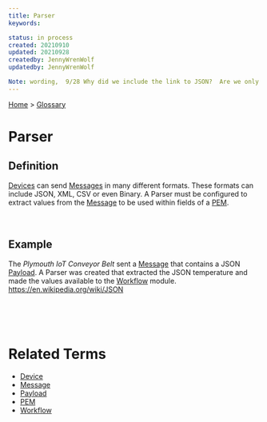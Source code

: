 ```yaml
---
title: Parser
keywords: 

status: in process
created: 20210910
updated: 20210928
createdby: JennyWrenWolf
updatedby: JennyWrenWolf

Note: wording,  9/28 Why did we include the link to JSON?  Are we only talking about Payloads?  Should PEM be included at the end of example?  Or PEM changed to Workflow in Definition?
---
```

[Home](../Index.md) > [Glossary](./Index.md)

# Parser
## Definition
[Devices](./Device.md) can send [Messages](./Message.md) in many different formats. These formats can include JSON, XML, CSV or even Binary. A Parser must be configured to extract values from the [Message](./Message.md) to be used within fields of a [PEM](./PEM.md).
<br>
<br>
<br>

## Example
The *Plymouth IoT Conveyor Belt* sent a [Message](./Message.md) that contains a JSON [Payload](./Payload.md). A Parser was created that extracted the JSON temperature and made the values available to the [Workflow](./Workflow) module.
https://en.wikipedia.org/wiki/JSON

<br>
<br>
<br>

# Related Terms
- [Device](./Device.md)
- [Message](./Message.md)
- [Payload](./Payload.md)
- [PEM](./PEM.md)
- [Workflow](./Workflow)